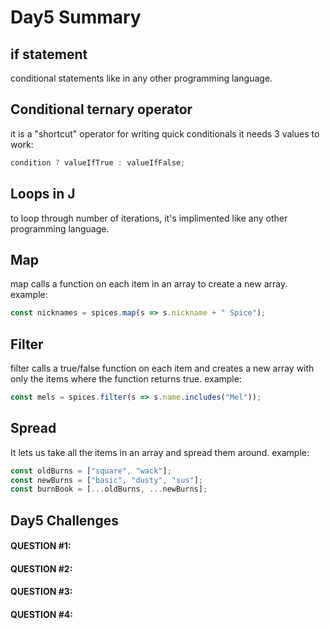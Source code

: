 # Day5 Summary

## if statement
conditional statements like in any other programming language.

## Conditional ternary operator
it is a "shortcut" operator for writing quick conditionals
it needs 3 values to work:
```javascript
condition ? valueIfTrue : valueIfFalse;
```

## Loops in J
to loop through number of iterations, it's implimented like any other programming language.


## Map 
map calls a function on each item in an array to create a new array.
example: 
```javascript
const nicknames = spices.map(s => s.nickname + " Spice");
```

## Filter 
filter calls a true/false function on each item and creates a new array with only the items where the function returns true.
example:
```javascript
const mels = spices.filter(s => s.name.includes("Mel"));
```
## Spread 
It lets us take all the items in an array and spread them around.
example:
```javascript
const oldBurns = ["square", "wack"];
const newBurns = ["basic", "dusty", "sus"];
const burnBook = [...oldBurns, ...newBurns];
```

## Day5 Challenges 
#### QUESTION #1:

#### 	QUESTION #2:

#### 	QUESTION #3:

#### 	QUESTION #4:





